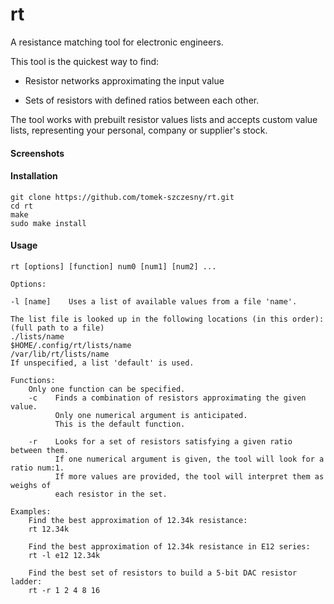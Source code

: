 # rt

A resistance matching tool for electronic engineers.

This tool is the quickest way to find:

- Resistor networks approximating the input value

- Sets of resistors with defined ratios between each other.

The tool works with prebuilt resistor values lists and accepts custom value lists, representing your personal, company or supplier's stock.

#### Screenshots

#### Installation

```
git clone https://github.com/tomek-szczesny/rt.git
cd rt
make
sudo make install
```

#### Usage

```
rt [options] [function] num0 [num1] [num2] ...

Options:

-l [name]    Uses a list of available values from a file 'name'.

The list file is looked up in the following locations (in this order):
(full path to a file)
./lists/name
$HOME/.config/rt/lists/name
/var/lib/rt/lists/name
If unspecified, a list 'default' is used.

Functions:
    Only one function can be specified.
    -c    Finds a combination of resistors approximating the given value.
          Only one numerical argument is anticipated.
          This is the default function.

    -r    Looks for a set of resistors satisfying a given ratio between them.
          If one numerical argument is given, the tool will look for a ratio num:1.
          If more values are provided, the tool will interpret them as weighs of
          each resistor in the set.

Examples:
    Find the best approximation of 12.34k resistance:
    rt 12.34k

    Find the best approximation of 12.34k resistance in E12 series:
    rt -l e12 12.34k

    Find the best set of resistors to build a 5-bit DAC resistor ladder:
    rt -r 1 2 4 8 16
```